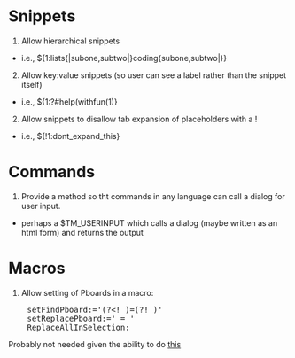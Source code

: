 # Snippets

1. Allow hierarchical snippets
 * i.e., ${1:lists{|subone,subtwo|}coding{subone,subtwo|}}
2. Allow key:value snippets (so user can see a label rather than the snippet itself)
 * i.e., ${1:<get help>?#help(withfun(1)}
2. Allow snippets to disallow tab expansion of placeholders with a !
 * i.e., ${!1:dont_expand_this}

# Commands
1. Provide a method so tht commands in any language can call a dialog for user input.
 * perhaps a $TM_USERINPUT which calls a dialog (maybe written as an html form) and returns the output

# Macros

1. Allow setting of Pboards in a macro:

<pre>
    setFindPboard:='(?&lt;! )=(?! )'
    setReplacePboard:=' = '
    ReplaceAllInSelection:
</pre>

Probably not needed given the ability to do [this](http://pastie.org/private/jhzsmadg4m3rjns6bsfg)